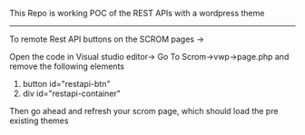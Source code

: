 This Repo is working POC of the REST APIs with a wordpress theme

_________________________________________________________________________________________________________________________________________

To remote Rest API buttons on the SCROM pages ->

Open the code in Visual studio editor-> Go To Scrom->vwp->page.php and remove the following elements

1. button id="restapi-btn"
2. div id="restapi-container"

Then go ahead and refresh your scrom page, which should load the pre existing themes
